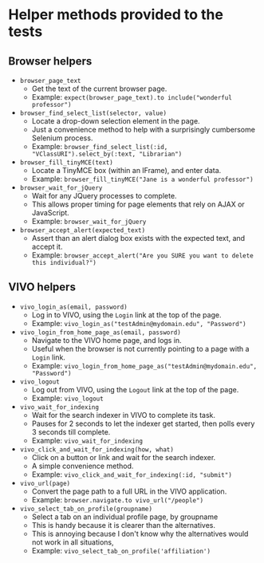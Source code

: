 # Helper methods provided to the tests

## Browser helpers

* `browser_page_text`
	* Get the text of the current browser page.
	* Example: `expect(browser_page_text).to include("wonderful professor")`
* `browser_find_select_list(selector, value)`
   * Locate a drop-down selection element in the page. 
   * Just a convenience method to help with a surprisingly cumbersome Selenium process.
   * Example: `browser_find_select_list(:id, "VClassURI").select_by(:text, "Librarian")`
* `browser_fill_tinyMCE(text)`
	* Locate a TinyMCE box (within an IFrame), and enter data.
	* Example: `browser_fill_tinyMCE("Jane is a wonderful professor")`
* `browser_wait_for_jQuery`
	* Wait for any JQuery processes to complete.
	* This allows proper timing for page elements that rely on AJAX or JavaScript.
	* Example: `browser_wait_for_jQuery `
* `browser_accept_alert(expected_text)`
	* Assert than an alert dialog box exists with the expected text, and accept it.
	* Example: `browser_accept_alert("Are you SURE you want to delete this individual?")`

## VIVO helpers

* `vivo_login_as(email, password)`
	* Log in to VIVO, using the `Login` link at the top of the page.
	* Example: `vivo_login_as("testAdmin@mydomain.edu", "Password")`
* `vivo_login_from_home_page_as(email, password)`
	* Navigate to the VIVO home page, and logs in.
	* Useful when the browser is not currently pointing to a page with a `Login` link.
	* Example: `vivo_login_from_home_page_as("testAdmin@mydomain.edu", "Password")`
* `vivo_logout`
	* Log out from VIVO, using the `Logout` link at the top of the page.
	* Example: `vivo_logout`
* `vivo_wait_for_indexing`
	* Wait for the search indexer in VIVO to complete its task.
	* Pauses for 2 seconds to let the indexer get started, then polls every 3 seconds till complete.
	* Example: `vivo_wait_for_indexing `
* `vivo_click_and_wait_for_indexing(how, what)`
	* Click on a button or link and wait for the search indexer.
	* A simple convenience method.
	* Example: `vivo_click_and_wait_for_indexing(:id, "submit")`
* `vivo_url(page)`
	* Convert the page path to a full URL in the VIVO application.
	* Example: `browser.navigate.to vivo_url("/people")`
* `vivo_select_tab_on_profile(groupname)`
	* Select a tab on an individual profile page, by groupname
	* This is handy because it is clearer than the alternatives.
	* This is annoying because I don't know why the alternatives would
	  not work in all situations,
	* Example: `vivo_select_tab_on_profile('affiliation')`